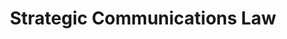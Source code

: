 ---
title: Strategic Communications Law
number: COMM 428A
academic-home: Comm
course-type: [Additional]
description:  
bulletin-link: http://bulletins.psu.edu/undergrad/courses/c/comm/428a
pathway-list: [Generalist, Video Production, Interactive Media Developer]
---